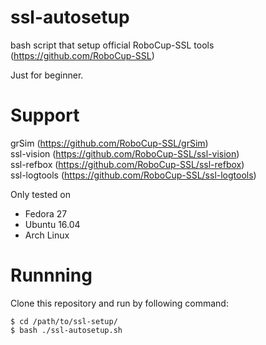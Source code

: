 # ssl-autosetup  
bash script that setup official RoboCup-SSL tools  (https://github.com/RoboCup-SSL)  

Just for beginner.

# Support
grSim (https://github.com/RoboCup-SSL/grSim)  
ssl-vision (https://github.com/RoboCup-SSL/ssl-vision)  
ssl-refbox (https://github.com/RoboCup-SSL/ssl-refbox)  
ssl-logtools (https://github.com/RoboCup-SSL/ssl-logtools)

Only tested on
 * Fedora 27
 * Ubuntu 16.04
 * Arch Linux 

# Runnning
Clone this repository and run by following command:  
```
$ cd /path/to/ssl-setup/
$ bash ./ssl-autosetup.sh
```
